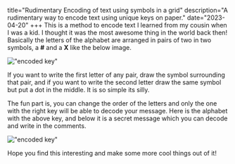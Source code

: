 title="Rudimentary Encoding of text using symbols in a grid"
description="A rudimentary way to encode text using unique keys on paper."
date="2023-04-20"
+++
This is a method to encode text I learned from my cousin when I was a kid. I
thought it was the most awesome thing in the world back then! Basically the
letters of the alphabet are arranged in pairs of two in two symbols, a **#**
and a **X** like the below image.

!["encoded key"](/static/images/encode_1.webp)

If you want to write the first letter of any pair, draw the symbol surrounding
that pair, and if you want to write the second letter draw the same symbol but
put a dot in the middle. It is so simple its silly. 

The fun part is, you can change the order of the letters and only the one with
the right key will be able to decode your message. Here is the alphabet with
the above key, and below it is a secret message which you can decode and write
in the comments.

!["encoded key"](/static/images/encode_2.webp)

Hope you find this interesting and make some more cool things out of it!
